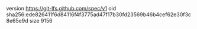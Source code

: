 version https://git-lfs.github.com/spec/v1
oid sha256:ede826411f6d84116f4f3775ad47f17b30fd23569b46b4cef62e30f3c8e65e9d
size 9156
